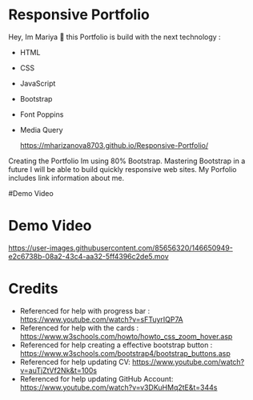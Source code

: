 # Responsive Portfolio
Hey, Im Mariya  👋
this Portfolio is build with the next technology :
* HTML
* CSS
* JavaScript
* Bootstrap
* Font Poppins
*  Media Query
    
    
     https://mharizanova8703.github.io/Responsive-Portfolio/
  
  Creating the Portfolio Im using 80% Bootstrap.
  Mastering Bootstrap in a future  I will be able to build quickly responsive web sites.
  My Porfolio includes link information about me. 
  
  #Demo Video
  
  

  

# Demo Video

https://user-images.githubusercontent.com/85656320/146650949-e2c6738b-08a2-43c4-aa32-5ff4396c2de5.mov





# Credits
 * Referenced for help with progress bar : https://www.youtube.com/watch?v=sFTuyrIQP7A
 * Referenced for help with the cards : https://www.w3schools.com/howto/howto_css_zoom_hover.asp
 * Referenced for help creating a effective bootstrap button : https://www.w3schools.com/bootstrap4/bootstrap_buttons.asp
 * Referenced for help updating CV: https://www.youtube.com/watch?v=auTjZtVf2Nk&t=100s
 * Referenced for help updating GitHub Account: https://www.youtube.com/watch?v=v3DKuHMq2tE&t=344s

